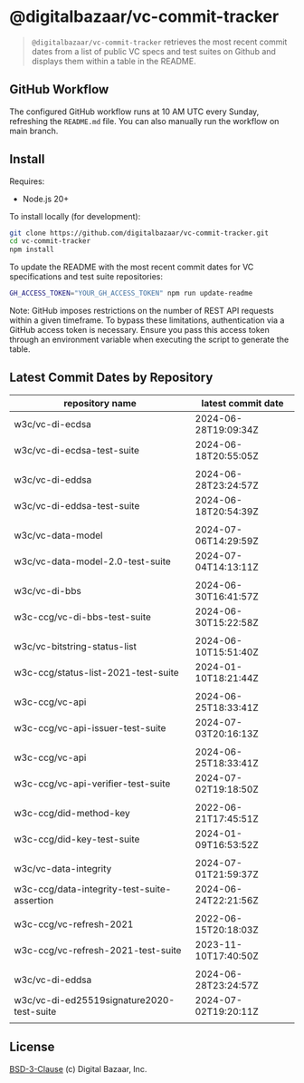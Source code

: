 # @digitalbazaar/vc-commit-tracker

> `@digitalbazaar/vc-commit-tracker` retrieves the most recent commit dates from
> a list of public VC specs and test suites on Github and displays them within
> a table in the README.

## GitHub Workflow

The configured GitHub workflow runs at 10 AM UTC every Sunday, refreshing the
`README.md` file. You can also manually run the workflow on main branch.

## Install

Requires:
- Node.js 20+

To install locally (for development):
```bash
git clone https://github.com/digitalbazaar/vc-commit-tracker.git
cd vc-commit-tracker
npm install
```
To update the README with the most recent commit dates for VC specifications
and test suite repositories:

```bash
GH_ACCESS_TOKEN="YOUR_GH_ACCESS_TOKEN" npm run update-readme
```
Note: GitHub imposes restrictions on the number of REST API requests
within a given timeframe. To bypass these limitations, authentication via a
GitHub access token is necessary. Ensure you pass this access token through an
environment variable when executing the script to generate the table.

## Latest Commit Dates by Repository
<table>
    <thead>
    <tr>
      <th>repository name</th>
      <th>latest commit date</th>
    </tr>
    </thead>
    <tbody>
        <tr>
          <td>w3c/vc-di-ecdsa</td>
          <td>2024-06-28T19:09:34Z</td>
        </tr>
        <tr>
          <td>w3c/vc-di-ecdsa-test-suite</td>
          <td>2024-06-18T20:55:05Z</td>
        </tr>
      <tr><td> </td> <td> </td></tr>
        <tr>
          <td>w3c/vc-di-eddsa</td>
          <td>2024-06-28T23:24:57Z</td>
        </tr>
        <tr>
          <td>w3c/vc-di-eddsa-test-suite</td>
          <td>2024-06-18T20:54:39Z</td>
        </tr>
      <tr><td> </td> <td> </td></tr>
        <tr>
          <td>w3c/vc-data-model</td>
          <td>2024-07-06T14:29:59Z</td>
        </tr>
        <tr>
          <td>w3c/vc-data-model-2.0-test-suite</td>
          <td>2024-07-04T14:13:11Z</td>
        </tr>
      <tr><td> </td> <td> </td></tr>
        <tr>
          <td>w3c/vc-di-bbs</td>
          <td>2024-06-30T16:41:57Z</td>
        </tr>
        <tr>
          <td>w3c-ccg/vc-di-bbs-test-suite</td>
          <td>2024-06-30T15:22:58Z</td>
        </tr>
      <tr><td> </td> <td> </td></tr>
        <tr>
          <td>w3c/vc-bitstring-status-list</td>
          <td>2024-06-10T15:51:40Z</td>
        </tr>
        <tr>
          <td>w3c-ccg/status-list-2021-test-suite</td>
          <td>2024-01-10T18:21:44Z</td>
        </tr>
      <tr><td> </td> <td> </td></tr>
        <tr>
          <td>w3c-ccg/vc-api</td>
          <td>2024-06-25T18:33:41Z</td>
        </tr>
        <tr>
          <td>w3c-ccg/vc-api-issuer-test-suite</td>
          <td>2024-07-03T20:16:13Z</td>
        </tr>
      <tr><td> </td> <td> </td></tr>
        <tr>
          <td>w3c-ccg/vc-api</td>
          <td>2024-06-25T18:33:41Z</td>
        </tr>
        <tr>
          <td>w3c-ccg/vc-api-verifier-test-suite</td>
          <td>2024-07-02T19:18:50Z</td>
        </tr>
      <tr><td> </td> <td> </td></tr>
        <tr>
          <td>w3c-ccg/did-method-key</td>
          <td>2022-06-21T17:45:51Z</td>
        </tr>
        <tr>
          <td>w3c-ccg/did-key-test-suite</td>
          <td>2024-01-09T16:53:52Z</td>
        </tr>
      <tr><td> </td> <td> </td></tr>
        <tr>
          <td>w3c/vc-data-integrity</td>
          <td>2024-07-01T21:59:37Z</td>
        </tr>
        <tr>
          <td>w3c-ccg/data-integrity-test-suite-assertion</td>
          <td>2024-06-24T22:21:56Z</td>
        </tr>
      <tr><td> </td> <td> </td></tr>
        <tr>
          <td>w3c-ccg/vc-refresh-2021</td>
          <td>2022-06-15T20:18:03Z</td>
        </tr>
        <tr>
          <td>w3c-ccg/vc-refresh-2021-test-suite</td>
          <td>2023-11-10T17:40:50Z</td>
        </tr>
      <tr><td> </td> <td> </td></tr>
        <tr>
          <td>w3c/vc-di-eddsa</td>
          <td>2024-06-28T23:24:57Z</td>
        </tr>
        <tr>
          <td>w3c/vc-di-ed25519signature2020-test-suite</td>
          <td>2024-07-02T19:20:11Z</td>
        </tr>
      <tr><td> </td> <td> </td></tr>
    </tbody>
</table>

## License
[BSD-3-Clause](LICENSE) (c) Digital Bazaar, Inc.
